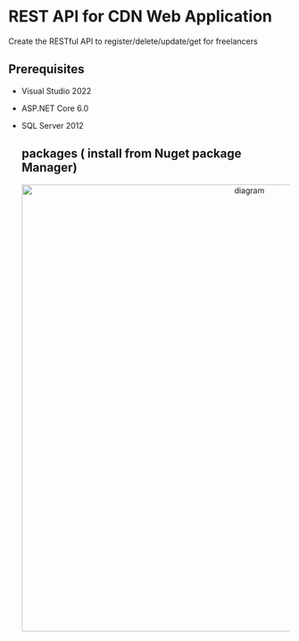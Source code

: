 # REST API for CDN Web Application
Create the RESTful API to register/delete/update/get for freelancers

## Prerequisites

* Visual Studio 2022
* ASP.NET Core 6.0
* SQL Server 2012

  ## packages ( install from Nuget package Manager)
   <p align="center">
  <img src="" width="800" title="diagram"> 
   </p>
